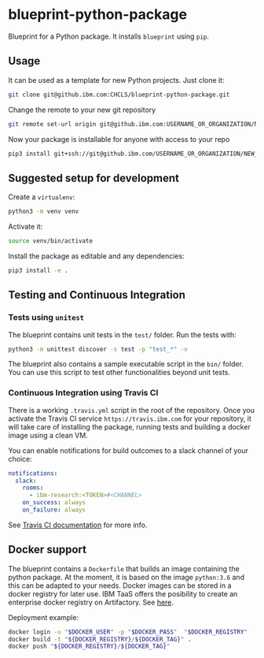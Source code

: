 # blueprint-python-package

Blueprint for a Python package. It installs `blueprint` using `pip`.


## Usage

It can be used as a template for new Python projects. 
Just clone it:

```sh
git clone git@github.ibm.com:CHCLS/blueprint-python-package.git 
```

Change the remote to your new git repository

```sh
git remote set-url origin git@github.ibm.com:USERNAME_OR_ORGANIZATION/NEW_REPOSITORY.git
```

Now your package is installable for anyone with access to your repo

```sh
pip3 install git+ssh://git@github.ibm.com/USERNAME_OR_ORGANIZATION/NEW_REPOSITORY
```

## Suggested setup for development

Create a `virtualenv`:

```sh
python3 -m venv venv
```

Activate it:

```sh
source venv/bin/activate
```

Install the package as editable and any dependencies:

```sh
pip3 install -e .
```

## Testing and Continuous Integration

### Tests using `unitest`

The blueprint contains unit tests in the `test/` folder.
Run the tests with: 

```sh 
python3 -m unittest discover -s test -p "test_*" -v
```

The blueprint also contains a sample executable script in the `bin/` folder.
You can use this script to test other functionalities beyond unit tests.

### Continuous Integration using Travis CI

There is a working `.travis.yml` script in the root of the repository.
Once you activate the Travis CI service `https://travis.ibm.com` for your repository, 
it will take care of installing the package, running tests and building a docker image 
using a clean VM.

You can enable notifications for build outcomes to a slack channel of your choice:

```yaml
notifications:
  slack:
    rooms:
      - ibm-research:<TOKEN>#<CHANNEL>
    on_success: always
    on_failure: always
```

See [Travis CI documentation](https://docs.travis-ci.com/user/notifications/#configuring-slack-notifications) for more info.


## Docker support

The blueprint contains a `Dockerfile` that builds an image containing the python package.
At the moment, it is based on the image `python:3.6` and this can be adapted to your needs. 
Docker images can be stored in a docker registry for later use.
IBM TaaS offers the posibility to create an enterprise docker registry on Artifactory. 
See [here](https://pages.github.ibm.com/TAAS/tools_guide/artifactory/getting-started.html).

Deployment example:

```sh 
docker login -u "$DOCKER_USER" -p "$DOCKER_PASS"  "$DOCKER_REGISTRY"
docker build -t "${DOCKER_REGISTRY}/${DOCKER_TAG}" .
docker push "${DOCKER_REGISTRY}/${DOCKER_TAG}" 
```
